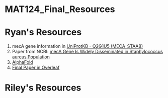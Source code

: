 # MAT124_Final_Resources

# Ryan's Resources
1. mecA gene information in [UniProtKB - Q2G1U5 (MECA_STAA8)](https://www.uniprot.org/uniprot/Q2G1U5)
2. Paper from NCBI: [mecA Gene Is Widely Disseminated in Staphylococcus aureus Population](https://www.ncbi.nlm.nih.gov/pmc/articles/PMC139644/)
3. [AlphaFold](https://alphafold.ebi.ac.uk/download)
4. [Final Paper in Overleaf](https://www.overleaf.com/project/629feeb6e80bb4a1369e6056)


# Riley's Resources
